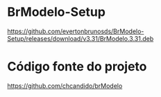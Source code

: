 # BrModelo-Setup
https://github.com/evertonbrunosds/BrModelo-Setup/releases/download/v3.31/BrModelo.3.31.deb

# Código fonte do projeto
https://github.com/chcandido/brModelo
